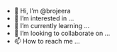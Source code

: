 - 👋 Hi, I’m @brojeera
- 👀 I’m interested in ...
- 🌱 I’m currently learning ...
- 💞️ I’m looking to collaborate on ...
- 📫 How to reach me ...

<!---
brojeera/brojeera is a ✨ special ✨ repository because its `README.md` (this file) appears on your GitHub profile.
You can click the Preview link to take a look at your changes.
--->

